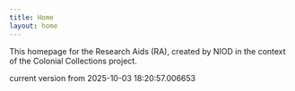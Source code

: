 ```yaml
---
title: Home
layout: home
---
```


This homepage for the Research Aids (RA), created by NIOD in the context of the Colonial Collections project. 


current version from 2025-10-03 18:20:57.006653